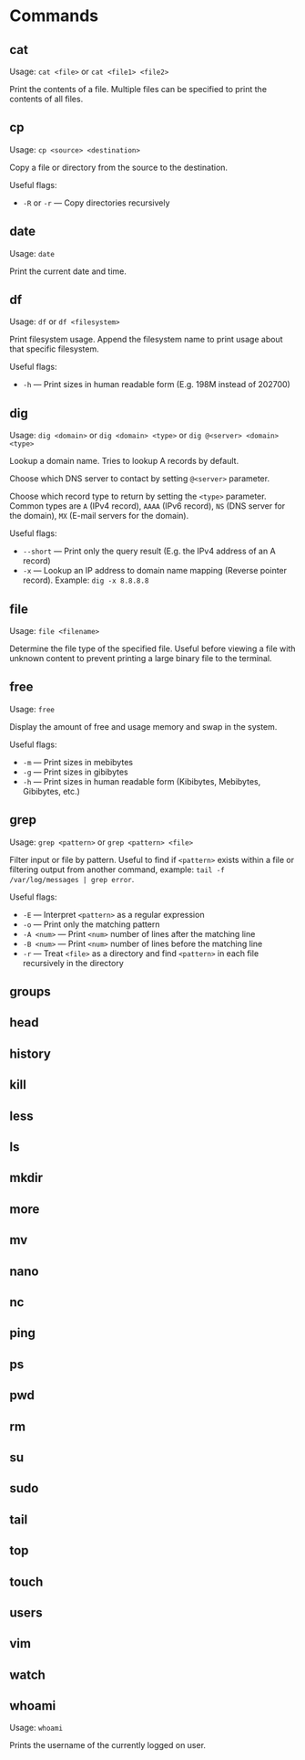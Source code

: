 # Commands

## cat

Usage: `cat <file>` or `cat <file1> <file2>`

Print the contents of a file. Multiple files can be specified to print the contents of all files.

## cp

Usage: `cp <source> <destination>`

Copy a file or directory from the source to the destination.

Useful flags:

* `-R` or `-r` &mdash; Copy directories recursively

## date

Usage: `date`

Print the current date and time.

## df

Usage: `df` or `df <filesystem>`

Print filesystem usage. Append the filesystem name to print usage about that specific filesystem.

Useful flags:

* `-h` &mdash; Print sizes in human readable form (E.g. 198M instead of 202700)

## dig

Usage: `dig <domain>` or `dig <domain> <type>` or `dig @<server> <domain> <type>`

Lookup a domain name. Tries to lookup A records by default.

Choose which DNS server to contact by setting `@<server>` parameter.

Choose which record type to return by setting the `<type>` parameter. Common types are `A` (IPv4 record), `AAAA` (IPv6 record), `NS` (DNS server for the domain), `MX` (E-mail servers for the domain).

Useful flags:

* `--short` &mdash; Print only the query result (E.g. the IPv4 address of an A record)
* `-x` &mdash; Lookup an IP address to domain name mapping (Reverse pointer record). Example: `dig -x 8.8.8.8`

## file

Usage: `file <filename>`

Determine the file type of the specified file. Useful before viewing a file with unknown content to prevent printing a large binary file to the terminal.

## free

Usage: `free`

Display the amount of free and usage memory and swap in the system.

Useful flags:

* `-m` &mdash; Print sizes in mebibytes
* `-g` &mdash; Print sizes in gibibytes
* `-h` &mdash; Print sizes in human readable form (Kibibytes, Mebibytes, Gibibytes, etc.)

## grep

Usage: `grep <pattern>` or `grep <pattern> <file>`

Filter input or file by pattern. Useful to find if `<pattern>` exists within a file or filtering output from another command, example: `tail -f /var/log/messages | grep error`.

Useful flags:

* `-E` &mdash; Interpret `<pattern>` as a regular expression
* `-o` &mdash; Print only the matching pattern
* `-A <num>` &mdash; Print `<num>` number of lines after the matching line
* `-B <num>` &mdash; Print `<num>` number of lines before the matching line
* `-r` &mdash; Treat `<file>` as a directory and find `<pattern>` in each file recursively in the directory

## groups

## head

## history

## kill

## less

## ls

## mkdir

## more

## mv

## nano

## nc

## ping

## ps

## pwd

## rm

## su

## sudo

## tail

## top

## touch

## users

## vim

## watch

## whoami

Usage: `whoami`

Prints the username of the currently logged on user.